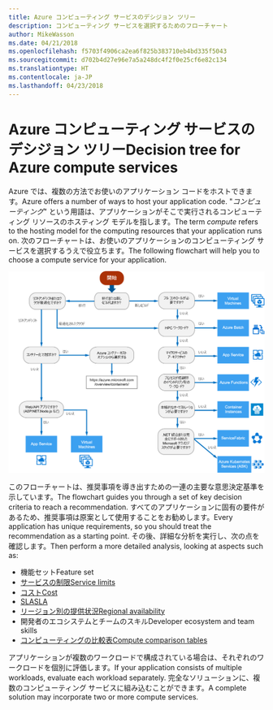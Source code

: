 ```yaml
---
title: Azure コンピューティング サービスのデシジョン ツリー
description: コンピューティング サービスを選択するためのフローチャート
author: MikeWasson
ms.date: 04/21/2018
ms.openlocfilehash: f5703f4906ca2ea6f825b383710eb4bd335f5043
ms.sourcegitcommit: d702b4d27e96e7a5a248dc4f2f0e25cf6e82c134
ms.translationtype: HT
ms.contentlocale: ja-JP
ms.lasthandoff: 04/23/2018
---
```

# <a name="decision-tree-for-azure-compute-services"></a><span data-ttu-id="82592-103">Azure コンピューティング サービスのデシジョン ツリー</span><span class="sxs-lookup"><span data-stu-id="82592-103">Decision tree for Azure compute services</span></span>

<span data-ttu-id="82592-104">Azure では、複数の方法でお使いのアプリケーション コードをホストできます。</span><span class="sxs-lookup"><span data-stu-id="82592-104">Azure offers a number of ways to host your application code.</span></span> <span data-ttu-id="82592-105">"*コンピューティング*" という用語は、アプリケーションがそこで実行されるコンピューティング リソースのホスティング モデルを指します。</span><span class="sxs-lookup"><span data-stu-id="82592-105">The term *compute* refers to the hosting model for the computing resources that your application runs on.</span></span> <span data-ttu-id="82592-106">次のフローチャートは、お使いのアプリケーションのコンピューティング サービスを選択するうえで役立ちます。</span><span class="sxs-lookup"><span data-stu-id="82592-106">The following flowchart will help you to choose a compute service for your application.</span></span>
 
![](../images/compute-decision-tree.svg)

<span data-ttu-id="82592-107">このフローチャートは、推奨事項を導き出すための一連の主要な意思決定基準を示しています。</span><span class="sxs-lookup"><span data-stu-id="82592-107">The flowchart guides you through a set of key decision criteria to reach a recommendation.</span></span> <span data-ttu-id="82592-108">すべてのアプリケーションに固有の要件があるため、推奨事項は原案として使用することをお勧めします。</span><span class="sxs-lookup"><span data-stu-id="82592-108">Every application has unique requirements, so you should treat the recommendation as a starting point.</span></span> <span data-ttu-id="82592-109">その後、詳細な分析を実行し、次の点を確認します。</span><span class="sxs-lookup"><span data-stu-id="82592-109">Then perform a more detailed analysis, looking at aspects such as:</span></span>
 
- <span data-ttu-id="82592-110">機能セット</span><span class="sxs-lookup"><span data-stu-id="82592-110">Feature set</span></span>
- [<span data-ttu-id="82592-111">サービスの制限</span><span class="sxs-lookup"><span data-stu-id="82592-111">Service limits</span></span>](/azure/azure-subscription-service-limits)
- [<span data-ttu-id="82592-112">コスト</span><span class="sxs-lookup"><span data-stu-id="82592-112">Cost</span></span>](https://azure.microsoft.com/pricing/)
- [<span data-ttu-id="82592-113">SLA</span><span class="sxs-lookup"><span data-stu-id="82592-113">SLA</span></span>](https://azure.microsoft.com/support/legal/sla/)
- [<span data-ttu-id="82592-114">リージョン別の提供状況</span><span class="sxs-lookup"><span data-stu-id="82592-114">Regional availability</span></span>](https://azure.microsoft.com/global-infrastructure/services/)
- <span data-ttu-id="82592-115">開発者のエコシステムとチームのスキル</span><span class="sxs-lookup"><span data-stu-id="82592-115">Developer ecosystem and team skills</span></span>
- [<span data-ttu-id="82592-116">コンピューティングの比較表</span><span class="sxs-lookup"><span data-stu-id="82592-116">Compute comparison tables</span></span>](./compute-comparison.md)

<span data-ttu-id="82592-117">アプリケーションが複数のワークロードで構成されている場合は、それぞれのワークロードを個別に評価します。</span><span class="sxs-lookup"><span data-stu-id="82592-117">If your application consists of multiple workloads, evaluate each workload separately.</span></span> <span data-ttu-id="82592-118">完全なソリューションに、複数のコンピューティング サービスに組み込むことができます。</span><span class="sxs-lookup"><span data-stu-id="82592-118">A complete solution may incorporate two or more compute services.</span></span>

